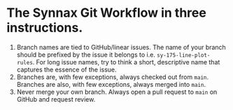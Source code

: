 # The Synnax Git Workflow in three instructions.

1. Branch names are tied to GitHub/linear issues. The name of your branch should be
   prefixed by the issue it belongs to i.e. `sy-175-line-plot-rules`. For long issue
   names, try to think a short, descriptive name that captures the essence of the issue.
2. Branches are, with few exceptions, always checked out from `main`. Branches are also,
   with few exceptions, always merged into `main`.
3. Never merge your own branch. Always open a pull request to `main` on GitHub and
   request review.
